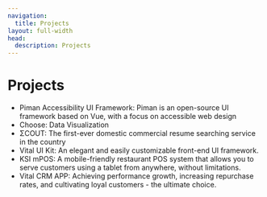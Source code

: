 ```yaml
---
navigation:
  title: Projects
layout: full-width
head:
  description: Projects
---
```


# Projects

- Piman Accessibility UI Framework: Piman is an open-source UI framework based on Vue, with a focus on accessible web design
- Choose: Data Visualization
- ΣCOUT: The first-ever domestic commercial resume searching service in the country
- Vital UI Kit: An elegant and easily customizable front-end UI framework.
- KSI mPOS: A mobile-friendly restaurant POS system that allows you to serve customers using a tablet from anywhere, without limitations.
- Vital CRM APP: Achieving performance growth, increasing repurchase rates, and cultivating loyal customers - the ultimate choice.
